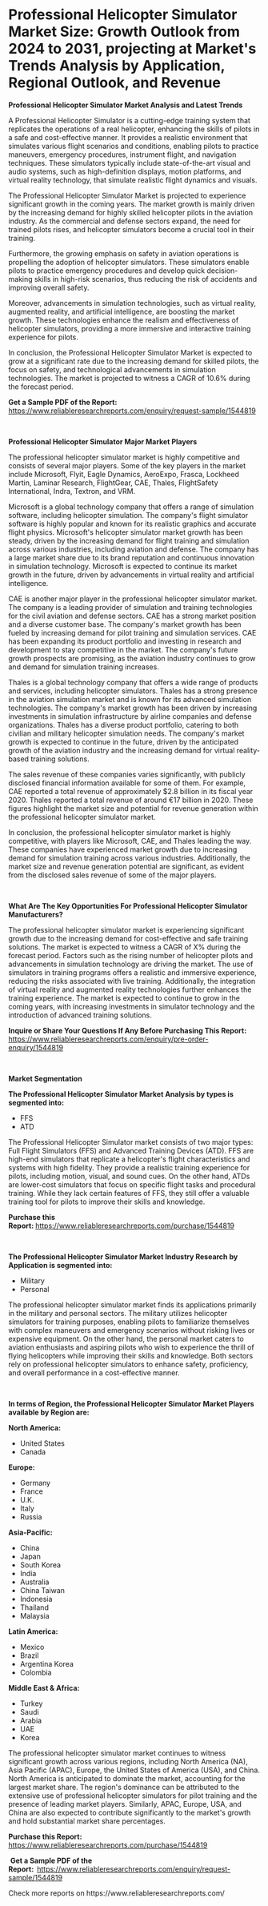 <p><h1>Professional Helicopter Simulator Market Size: Growth Outlook from 2024 to 2031, projecting at Market's Trends Analysis by Application, Regional Outlook, and Revenue</h1></p><p><strong>Professional Helicopter Simulator Market Analysis and Latest Trends</strong></p>
<p><p>A Professional Helicopter Simulator is a cutting-edge training system that replicates the operations of a real helicopter, enhancing the skills of pilots in a safe and cost-effective manner. It provides a realistic environment that simulates various flight scenarios and conditions, enabling pilots to practice maneuvers, emergency procedures, instrument flight, and navigation techniques. These simulators typically include state-of-the-art visual and audio systems, such as high-definition displays, motion platforms, and virtual reality technology, that simulate realistic flight dynamics and visuals.</p><p>The Professional Helicopter Simulator Market is projected to experience significant growth in the coming years. The market growth is mainly driven by the increasing demand for highly skilled helicopter pilots in the aviation industry. As the commercial and defense sectors expand, the need for trained pilots rises, and helicopter simulators become a crucial tool in their training.</p><p>Furthermore, the growing emphasis on safety in aviation operations is propelling the adoption of helicopter simulators. These simulators enable pilots to practice emergency procedures and develop quick decision-making skills in high-risk scenarios, thus reducing the risk of accidents and improving overall safety.</p><p>Moreover, advancements in simulation technologies, such as virtual reality, augmented reality, and artificial intelligence, are boosting the market growth. These technologies enhance the realism and effectiveness of helicopter simulators, providing a more immersive and interactive training experience for pilots.</p><p>In conclusion, the Professional Helicopter Simulator Market is expected to grow at a significant rate due to the increasing demand for skilled pilots, the focus on safety, and technological advancements in simulation technologies. The market is projected to witness a CAGR of 10.6% during the forecast period.</p></p>
<p><strong>Get a Sample PDF of the Report:&nbsp;</strong> <a href="https://www.reliableresearchreports.com/enquiry/request-sample/1544819">https://www.reliableresearchreports.com/enquiry/request-sample/1544819</a></p>
<p>&nbsp;</p>
<p><strong>Professional Helicopter Simulator Major Market Players</strong></p>
<p><p>The professional helicopter simulator market is highly competitive and consists of several major players. Some of the key players in the market include Microsoft, Flyit, Eagle Dynamics, AeroExpo, Frasca, Lockheed Martin, Laminar Research, FlightGear, CAE, Thales, FlightSafety International, Indra, Textron, and VRM.</p><p>Microsoft is a global technology company that offers a range of simulation software, including helicopter simulation. The company's flight simulator software is highly popular and known for its realistic graphics and accurate flight physics. Microsoft's helicopter simulator market growth has been steady, driven by the increasing demand for flight training and simulation across various industries, including aviation and defense. The company has a large market share due to its brand reputation and continuous innovation in simulation technology. Microsoft is expected to continue its market growth in the future, driven by advancements in virtual reality and artificial intelligence.</p><p>CAE is another major player in the professional helicopter simulator market. The company is a leading provider of simulation and training technologies for the civil aviation and defense sectors. CAE has a strong market position and a diverse customer base. The company's market growth has been fueled by increasing demand for pilot training and simulation services. CAE has been expanding its product portfolio and investing in research and development to stay competitive in the market. The company's future growth prospects are promising, as the aviation industry continues to grow and demand for simulation training increases.</p><p>Thales is a global technology company that offers a wide range of products and services, including helicopter simulators. Thales has a strong presence in the aviation simulation market and is known for its advanced simulation technologies. The company's market growth has been driven by increasing investments in simulation infrastructure by airline companies and defense organizations. Thales has a diverse product portfolio, catering to both civilian and military helicopter simulation needs. The company's market growth is expected to continue in the future, driven by the anticipated growth of the aviation industry and the increasing demand for virtual reality-based training solutions.</p><p>The sales revenue of these companies varies significantly, with publicly disclosed financial information available for some of them. For example, CAE reported a total revenue of approximately $2.8 billion in its fiscal year 2020. Thales reported a total revenue of around €17 billion in 2020. These figures highlight the market size and potential for revenue generation within the professional helicopter simulator market.</p><p>In conclusion, the professional helicopter simulator market is highly competitive, with players like Microsoft, CAE, and Thales leading the way. These companies have experienced market growth due to increasing demand for simulation training across various industries. Additionally, the market size and revenue generation potential are significant, as evident from the disclosed sales revenue of some of the major players.</p></p>
<p>&nbsp;</p>
<p><strong>What Are The Key Opportunities For Professional Helicopter Simulator Manufacturers?</strong></p>
<p><p>The professional helicopter simulator market is experiencing significant growth due to the increasing demand for cost-effective and safe training solutions. The market is expected to witness a CAGR of X% during the forecast period. Factors such as the rising number of helicopter pilots and advancements in simulation technology are driving the market. The use of simulators in training programs offers a realistic and immersive experience, reducing the risks associated with live training. Additionally, the integration of virtual reality and augmented reality technologies further enhances the training experience. The market is expected to continue to grow in the coming years, with increasing investments in simulator technology and the introduction of advanced training solutions.</p></p>
<p><strong>Inquire or Share Your Questions If Any Before Purchasing This Report:</strong> <a href="https://www.reliableresearchreports.com/enquiry/pre-order-enquiry/1544819">https://www.reliableresearchreports.com/enquiry/pre-order-enquiry/1544819</a></p>
<p>&nbsp;</p>
<p><strong>Market Segmentation</strong></p>
<p><strong>The Professional Helicopter Simulator Market Analysis by types is segmented into:</strong></p>
<p><ul><li>FFS</li><li>ATD</li></ul></p>
<p><p>The Professional Helicopter Simulator market consists of two major types: Full Flight Simulators (FFS) and Advanced Training Devices (ATD). FFS are high-end simulators that replicate a helicopter's flight characteristics and systems with high fidelity. They provide a realistic training experience for pilots, including motion, visual, and sound cues. On the other hand, ATDs are lower-cost simulators that focus on specific flight tasks and procedural training. While they lack certain features of FFS, they still offer a valuable training tool for pilots to improve their skills and knowledge.</p></p>
<p><strong>Purchase this Report:&nbsp;</strong><a href="https://www.reliableresearchreports.com/purchase/1544819">https://www.reliableresearchreports.com/purchase/1544819</a></p>
<p>&nbsp;</p>
<p><strong>The Professional Helicopter Simulator Market Industry Research by Application is segmented into:</strong></p>
<p><ul><li>Military</li><li>Personal</li></ul></p>
<p><p>The professional helicopter simulator market finds its applications primarily in the military and personal sectors. The military utilizes helicopter simulators for training purposes, enabling pilots to familiarize themselves with complex maneuvers and emergency scenarios without risking lives or expensive equipment. On the other hand, the personal market caters to aviation enthusiasts and aspiring pilots who wish to experience the thrill of flying helicopters while improving their skills and knowledge. Both sectors rely on professional helicopter simulators to enhance safety, proficiency, and overall performance in a cost-effective manner.</p></p>
<p>&nbsp;</p>
<p><strong>In terms of Region, the Professional Helicopter Simulator Market Players available by Region are:</strong></p>
<p>
    <p> <strong> North America: </strong>
        <ul>
            <li>United States</li>
            <li>Canada</li>
        </ul>
        </p> 
    <p> <strong> Europe: </strong>
        <ul>
            <li>Germany</li>
            <li>France</li>
            <li>U.K.</li>
            <li>Italy</li>
            <li>Russia</li>
        </ul>
        </p> 
    <p> <strong> Asia-Pacific: </strong>
        <ul>
            <li>China</li>
            <li>Japan</li>
            <li>South Korea</li>
            <li>India</li>
            <li>Australia</li>
            <li>China Taiwan</li>
            <li>Indonesia</li>
            <li>Thailand</li>
            <li>Malaysia</li>
        </ul>
        </p> 
    <p> <strong> Latin America: </strong>
        <ul>
            <li>Mexico</li>
            <li>Brazil</li>
            <li>Argentina Korea</li>
            <li>Colombia</li>
        </ul>
        </p> 
    <p> <strong> Middle East & Africa: </strong>
        <ul>
            <li>Turkey</li>
            <li>Saudi</li>
            <li>Arabia</li>
            <li>UAE</li>
            <li>Korea</li>
        </ul>
    </p>
    </p>
<p><p>The professional helicopter simulator market continues to witness significant growth across various regions, including North America (NA), Asia Pacific (APAC), Europe, the United States of America (USA), and China. North America is anticipated to dominate the market, accounting for the largest market share. The region's dominance can be attributed to the extensive use of professional helicopter simulators for pilot training and the presence of leading market players. Similarly, APAC, Europe, USA, and China are also expected to contribute significantly to the market's growth and hold substantial market share percentages.</p></p>
<p><strong>Purchase this Report: </strong><a href="https://www.reliableresearchreports.com/purchase/1544819">https://www.reliableresearchreports.com/purchase/1544819</a></p>
<p>&nbsp;<strong>Get a Sample PDF of the Report:&nbsp;&nbsp;</strong><a href="https://www.reliableresearchreports.com/enquiry/request-sample/1544819">https://www.reliableresearchreports.com/enquiry/request-sample/1544819</a></p>
<p><strong></strong></p>
<p>Check more reports on https://www.reliableresearchreports.com/</p>